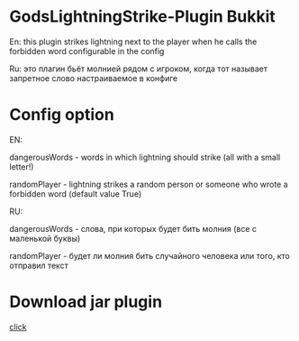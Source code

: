 # GodsLightningStrike-Plugin Bukkit
En: this plugin strikes lightning next to the player when he calls the forbidden word configurable in the config

Ru: это плагин бьёт молнией рядом с игроком, когда тот называет запретное слово настраиваемое в конфиге
# Config option
EN:

dangerousWords - words in which lightning should strike (all with a small letter!)

randomPlayer - lightning strikes a random person or someone who wrote a forbidden word (default value True)

RU:

dangerousWords - слова, при которых будет бить молния (все с маленькой буквы)

randomPlayer - будет ли молния бить случайного человека или того, кто отправил текст 

# Download jar plugin

[click](https://github.com/2sweetheart2/GodsLightningStrike-Plugin/releases/tag/2.0)
